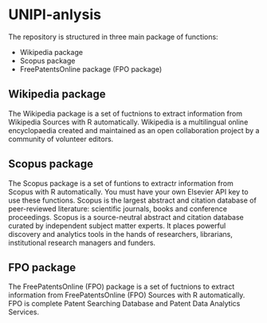 # UNIPI-anlysis
The repository is structured in three main package of functions:
- Wikipedia package
- Scopus package
- FreePatentsOnline package (FPO package)

## Wikipedia package
The Wikipedia package is a set of fuctnions to extract information from Wikipedia Sources with R automatically. Wikipedia is a multilingual online encyclopaedia created and maintained as an open collaboration project by a community of volunteer editors.

## Scopus package 
The Scopus package is a set of funtions to extractr information from Scopus with R automatically. You must have your own Elsevier API key to use these functions. Scopus is the largest abstract and citation database of peer-reviewed literature: scientific journals, books and conference proceedings. Scopus is a source-neutral abstract and citation database curated by independent subject matter experts. It places powerful discovery and analytics tools in the hands of researchers, librarians, institutional research managers and funders.

## FPO package
The FreePatentsOnline (FPO) package is a set of fuctnions to extract information from FreePatentsOnline (FPO) Sources with R automatically. FPO is complete Patent Searching Database and Patent Data Analytics Services. 
